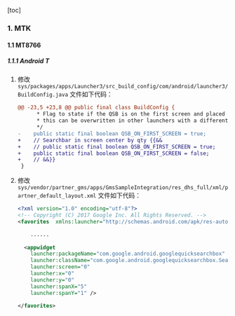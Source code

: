 [toc]

### 1. MTK

#### 1.1 MT8766

##### 1.1.1 Android T

1. 修改 `sys/packages/apps/Launcher3/src_build_config/com/android/launcher3/BuildConfig.java` 文件如下代码：

   ```diff
   @@ -23,5 +23,8 @@ public final class BuildConfig {
         * Flag to state if the QSB is on the first screen and placed on the top,
         * this can be overwritten in other launchers with a different value, if needed.
         */
   -    public static final boolean QSB_ON_FIRST_SCREEN = true;
   +    // Searchbar in screen center by qty {{&&
   +    // public static final boolean QSB_ON_FIRST_SCREEN = true;
   +    public static final boolean QSB_ON_FIRST_SCREEN = false;
   +    // &&}}
    }
   ```

2. 修改 `sys/vendor/partner_gms/apps/GmsSampleIntegration/res_dhs_full/xml/partner_default_layout.xml` 文件如下代码：

   ```xml
   <?xml version="1.0" encoding="utf-8"?>
   <!-- Copyright (C) 2017 Google Inc. All Rights Reserved. -->
   <favorites  xmlns:launcher="http://schemas.android.com/apk/res-auto/com.android.launcher3">
   
       ......
     
     <appwidget
       launcher:packageName="com.google.android.googlequicksearchbox"
       launcher:className="com.google.android.googlequicksearchbox.SearchWidgetProvider"
       launcher:screen="0"
       launcher:x="0"
       launcher:y="0"
       launcher:spanX="5"
       launcher:spanY="1" />
   
   </favorites>
   ```

   
